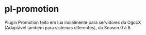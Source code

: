# pl-promotion
 Plugin Promotion feito em lua incialmente para servidores da OgocX (Adaptável também para sistemas diferentes), da Season 0 á 8.
